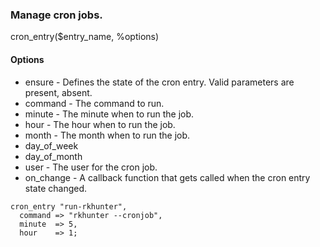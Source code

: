 ### Manage cron jobs.

cron\_entry($entry\_name, %options)

#### Options

-   ensure - Defines the state of the cron entry. Valid parameters are present, absent.
-   command - The command to run.
-   minute - The minute when to run the job.
-   hour - The hour when to run the job.
-   month - The month when to run the job.
-   day\_of\_week
-   day\_of\_month
-   user - The user for the cron job.
-   on\_change - A callback function that gets called when the cron entry state changed.

<!-- -->

    cron_entry "run-rkhunter",
      command => "rkhunter --cronjob",
      minute  => 5,
      hour    => 1;

 

